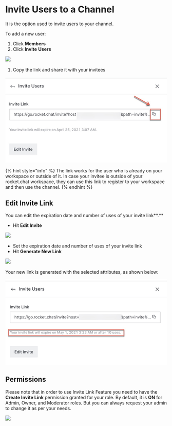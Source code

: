# Invite Users to a Channel

It is the option used to invite users to your channel.

To add a new user:

1. Click **Members**
2. Click **Invite** **Users**

![](<../../../../../../.gitbook/assets/image (407) (1).png>)

1. Copy the link and share it with your invitees

![](<../../../../../../.gitbook/assets/image (388).png>)

{% hint style="info" %}
The link works for the user who is already on your workspace or outside of it. In case your invitee is outside of your rocket.chat workspace, they can use this link to register to your workspace and then use the channel.
{% endhint %}

## Edit Invite Link

You can edit the expiration date and number of uses of your invite link**.**

* Hit **Edit Invite**

![](<../../../../../../.gitbook/assets/image (413) (1) (1).png>)

* Set the expiration date and number of uses of your invite link
* Hit **Generate New Link**

![](<../../../../../../.gitbook/assets/image (414) (1) (1) (1).png>)

Your new link is generated with the selected attributes, as shown below:

![](<../../../../../../.gitbook/assets/image (389).png>)

## Permissions

Please note that in order to use Invite Link Feature you need to have the **Create Invite Link** permission granted for your role. By default, it is **ON** for Admin, Owner, and Moderator roles. But you can always request your admin to change it as per your needs.

![](<../../../../../../.gitbook/assets/image (411) (1).png>)
